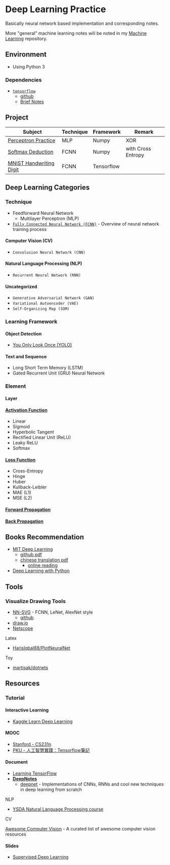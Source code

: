 # Deep Learning Practice

Basically neural network based implementation and corresponding notes.

More "general" machine learning notes will be noted in my [Machine Learning](https://github.com/daviddwlee84/MachineLearningPractice) repository.

## Environment

* Using Python 3

### Dependencies

* [`tensorflow`](https://tensorflow.org)
    * [github](https://github.com/tensorflow/tensorflow)
    * [Brief Notes](Notes/Framework/Tensorflow.md)

## Project

Subject|Technique|Framework|Remark
-------|---------|---------|------
[Perceptron Practice](Project/PerceptronPractice)|MLP|Numpy|XOR
[Softmax Deduction](Project/SoftmaxDeduction)|FCNN|Numpy|with Cross Entropy
[MNIST Handwriting Digit](Project/MNIST)|FCNN|Tensorflow|

## Deep Learning Categories

### Technique

* Feedforward Neural Network
    * Multilayer Perceptron (MLP)
* [`Fully Connected Neural Network (FCNN)`](Notes/Technique/Fully_Connected_Neural_Network.md) - Overview of neural network training process

#### Computer Vision (CV)

* `Convolusion Neural Network (CNN)`

#### Natural Language Processing (NLP)

* `Recurrent Neural Network (RNN)`

#### Uncategorized

* `Generative Adversarial Network (GAN)`
* `Variational Autoencoder (VAE)`
* `Self-Organizing Map (SOM)`

### Learning Framework

#### Object Detection

* [You Only Look Once (YOLO)](Notes/LearningFramework/YOLO.md)

#### Text and Sequence

* Long Short Term Memory (LSTM)
* Gated Recurrent Unit (GRU) Neural Network

### Element

#### Layer

#### [Activation Function](Notes/Element/Activation_Function.md)

* Linear
* Sigmoid
* Hyperbolic Tangent
* Rectified Linear Unit (ReLU)
* Leaky ReLU
* Softmax

#### [Loss Function](Notes/Element/Loss_Function.md)

* Cross-Entropy
* Hinge
* Huber
* Kullback-Leibler
* MAE (L1)
* MSE (L2)

#### [Forward Propagation](Notes/Element/Forward_Propagation.md)

#### [Back Propagation](Notes/Element/Back_Propagation.md)

## Books Recommendation

* [MIT Deep Learning](https://www.deeplearningbook.org/)
    * [github pdf](https://github.com/janishar/mit-deep-learning-book-pdf)
    * [chinese translation pdf](https://github.com/exacity/deeplearningbook-chinese)
        * [online reading](https://exacity.github.io/deeplearningbook-chinese/)
* [Deep Learning with Python](https://www.manning.com/books/deep-learning-with-python)

## Tools

### Visualize Drawing Tools

* [NN-SVG](http://alexlenail.me/NN-SVG/) - FCNN, LeNet, AlexNet style
    * [github](https://github.com/zfrenchee/NN-SVG)
* [draw.io](https://www.draw.io/)
* [Netscope](https://ethereon.github.io/netscope/quickstart.html)

Latex

* [HarisIqbal88/PlotNeuralNet](https://github.com/HarisIqbal88/PlotNeuralNet)

Toy

* [martisak/dotnets](https://github.com/martisak/dotnets)

## Resources

### Tutorial

#### Interactive Learning

* [Kaggle Learn Deep Learning](https://www.kaggle.com/learn/deep-learning)

#### MOOC

* [Stanford - CS231n](http://cs231n.stanford.edu/)
* [PKU - 人工智慧實踐：Tensorflow筆記](https://www.icourse163.org/course/PKU-1002536002)

#### Document

* [Learning TensorFlow](https://learningtensorflow.com/)
* [**DeepNotes**](https://deepnotes.io/)
    * [deepnet](https://github.com/parasdahal/deepnet) - Implementations of CNNs, RNNs and cool new techniques in deep learning from scratch

NLP

* [YSDA Natural Language Processing course](https://github.com/yandexdataschool/nlp_course)

CV

[Awesome Computer Vision](https://github.com/jbhuang0604/awesome-computer-vision) - A curated list of awesome computer vision resources

#### Slides

* [Supervised Deep Learning](https://sites.google.com/site/deeplearningcvpr2014/ranzato_cvpr2014_DLtutorial.pdf)